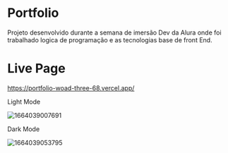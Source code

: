 # Portfolio

Projeto desenvolvido durante a semana de imersão Dev da Alura onde foi trabalhado logica de programação e as tecnologias base de front End.

# Live Page
https://portfolio-woad-three-68.vercel.app/

Light Mode

![1664039007691](https://user-images.githubusercontent.com/101023123/192110137-d25e278f-2f34-45ed-b648-646a370c0c21.png)

Dark Mode


![1664039053795](https://user-images.githubusercontent.com/101023123/192110173-bf37d018-4f90-4809-9010-a25d6b82be29.png)
